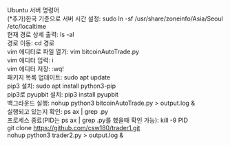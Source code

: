 Ubuntu 서버 명령어                
(*추가)한국 기준으로 서버 시간 설정: sudo ln -sf /usr/share/zoneinfo/Asia/Seoul /etc/localtime               
현재 경로 상세 출력: ls -al              
경로 이동: cd 경로               
vim 에디터로 파일 열기: vim bitcoinAutoTrade.py                
vim 에디터 입력: i              
vim 에디터 저장: :wq!                
패키지 목록 업데이트: sudo apt update                
pip3 설치: sudo apt install python3-pip              
pip3로 pyupbit 설치: pip3 install pyupbit                 
백그라운드 실행: nohup python3 bitcoinAutoTrade.py > output.log &               
실행되고 있는지 확인: ps ax | grep .py               
프로세스 종료(PID는 ps ax | grep .py를 했을때 확인 가능): kill -9 PID         
git clone https://github.com/csw180/trader1.git     
nohup python3 trader2.py > output.log &
